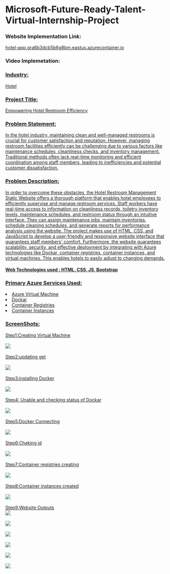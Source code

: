 <h1>Microsoft-Future-Ready-Talent-Virtual-Internship-Project</h1>

<h3>Website Implementation Link:</h3>
<a href="hotel-app.gra6b3dcb5b6g8bm.eastus.azurecontainer.io">hotel-app.gra6b3dcb5b6g8bm.eastus.azurecontainer.io</a>

<h3>Video Implemetation:</h3>
<a href="https://drive.google.com/file/d/1IL4d3VKaZDTUnVarsuAhfYK5nM85e0Il/view?usp=sharing"</a>

<h3>Industry:</h3>
Hotel

<h3>Project Title: </h3>
Empowering Hotel Restroom Efficiency

<h3>Problem Statement:</h3>
In the hotel industry, maintaining clean and well-managed restrooms is crucial for customer satisfaction and reputation. However, managing restroom facilities efficiently can be challenging due to various factors like maintenance schedules, cleanliness checks, and inventory management. Traditional methods often lack real-time monitoring and efficient coordination among staff members, leading to inefficiencies and potential customer dissatisfaction.

<h3>Problem Description:</h3>
In order to overcome these obstacles, the Hotel Restroom Management Static Website offers a thorough platform that enables hotel employees to efficiently supervise and manage restroom services. Staff workers have real-time access to information on cleanliness records, toiletry inventory levels, maintenance schedules, and restroom status through an intuitive interface. They can assign maintenance jobs, maintain inventories, schedule cleaning schedules, and generate reports for performance analysis using the website.
The project makes use of HTML, CSS, and JavaScript to develop a user-friendly and responsive website interface that guarantees staff members' comfort. Furthermore, the website guarantees scalability, security, and effective deployment by integrating with Azure technologies like Dockar, container registries, container instances, and virtual machines. This enables hotels to easily adjust to changing demands.

<h4>Web Technologies used : HTML, CSS, JS, Bootstrap</h4>

<h3>Primary Azure Services Used:</h3>
<li>Azure Virtual Machine</li>
<li>Dockar</li>
<li>Container Registries</li>
<li>Container Instances</li>


<h3>ScreenShots:</h3>
Step1:Creating Virtual Machine
<br>
<br>
<img src="https://github.com/ChavanVaishu18/my_project_azure/blob/master/assets/vm1.png"></img>
<br>
<br>
Step2:updating get 
<br>
<br>
<img src="https://github.com/ChavanVaishu18/my_project_azure/blob/master/assets/Screenshot%202023-11-22%20165548.png"></img>
<br>
<br>
Step3:installing  Docker
<br>
<br>
<img src="https://github.com/ChavanVaishu18/my_project_azure/blob/master/assets/Screenshot%202023-11-22%20165806.png"></img>
<br>
<br>
Step4: Unable and checking status of Dockar
<br>
<br>
<img src="https://github.com/ChavanVaishu18/my_project_azure/blob/master/assets/Screenshot%202023-11-22%20170142.png"></img>
<br>
<br>
Step5:Docker Connecting
<br>
<br>
<img src="https://github.com/ChavanVaishu18/my_project_azure/blob/master/assets/Screenshot%202023-11-22%20170200.png"></img>
<br>
<br>
Step6:Cheking id 
<br>
<br>
<img src="https://github.com/ChavanVaishu18/my_project_azure/blob/master/assets/Screenshot%202023-11-22%20170612.png"></img>
<br>
<br>
Step7:Container registries creating
<br>
<br>
<img src="https://github.com/ChavanVaishu18/my_project_azure/blob/master/assets/con_re.png"></img>
<br>
<br>
Step8:Container instances created
<br>
<br>
<img src="https://github.com/ChavanVaishu18/my_project_azure/blob/master/assets/cont_instance.png"></img>
<br>
<br>
Step9:Website Outputs
<br>
<img src="https://github.com/ChavanVaishu18/my_project_azure/blob/master/assets/Screenshot%202023-11-22%20171141.png"></img>
<br>
<br>
<img src="https://github.com/ChavanVaishu18/my_project_azure/blob/master/assets/Screenshot%202023-11-22%20171214.png"></img>
<br>
<br>
<img src="https://github.com/ChavanVaishu18/my_project_azure/blob/master/assets/Screenshot%202023-11-22%20171234.png"></img>
<br>
<br>
<img src="https://github.com/ChavanVaishu18/my_project_azure/blob/master/assets/Screenshot%202023-11-22%20171322.png"></img>
<br>
<br>
<img src="https://github.com/ChavanVaishu18/my_project_azure/blob/master/assets/Screenshot%202023-11-22%20171335.png"></img>
<br>
<br>
<img src="https://github.com/ChavanVaishu18/my_project_azure/blob/master/assets/Screenshot%202023-11-22%20171416.png"></img>
<br>
<br>
